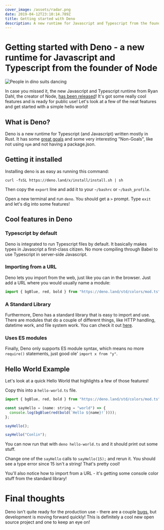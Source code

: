 ```yaml
---
cover_image: /assets/radar.png
date: 2019-04-12T23:10:14.789Z
title: Getting started with Deno
description: A new runtime for Javascript and Typescript from the founder of Node
---
```


# Getting started with Deno - a new runtime for Javascript and Typescript from the founder of Node

![People in dino suits dancing](https://media.giphy.com/media/3rgXBvnbXtxwaWmhr2/giphy.gif)

In case you missed it, the new Javascript and Typescript runtime from Ryan Dahl, the creator of Node, [has been released](https://deno.land/)! It's got some really cool features and is ready for public use! Let's look at a few of the neat features and get started with a simple hello world!

## What is Deno?

Deno is a new runtime for Typescript (and Javascript) written mostly in Rust. It has some [great goals](https://deno.land/manual.html#goals) and some very interesting "Non-Goals", like not using `npm` and not having a package.json.

## Getting it installed

Installing deno is as easy as running this command:

`curl -fsSL https://deno.land/x/install/install.sh | sh`

Then copy the `export` line and add it to your `~/bashrc` or `~/bash_profile`.

Open a new terminal and run `deno`. You should get a `>` prompt. Type `exit` and let's dig into some features!

## Cool features in Deno

### Typescript by default

Deno is integrated to run Typescript files by default. It basically makes types in Javascript a first-class citizen. No more compiling through Babel to use Typescript in server-side Javascript.

### Importing from a URL

Deno lets you import from the web, just like you can in the browser. Just add a URL where you would usually name a module:

```ts
import { bgBlue, red, bold } from "https://deno.land/std/colors/mod.ts";
```

### A Standard Library

Furthermore, Deno has a standard library that is easy to import and use. There are modules that do a couple of different things, like HTTP handling, datetime work, and file system work. You can check it out [here](https://github.com/denoland/deno_std).

### Uses ES modules

Finally, Deno only supports ES module syntax, which means no more `require()` statements, just good ole' `import x from "y"`.

## Hello World Example

Let's look at a quick Hello World that highlights a few of those features!

Copy this into a `hello-world.ts` file.

```js
import { bgBlue, red, bold } from "https://deno.land/std/colors/mod.ts";

const sayHello = (name: string = "world") => {
  console.log(bgBlue(red(bold(`Hello ${name}!`))));
};

sayHello();

sayHello("Conlin");
```

You can now run that with `deno hello-world.ts` and it should print out some stuff.

Change one of the `sayHello` calls to `sayHello(15);` and rerun it. You should see a type error since 15 isn't a string! That's pretty cool!

You'll also notice how to import from a URL - it's getting some console color stuff from the standard library!

# Final thoughts

Deno isn't quite ready for the production use - there are a couple [bugs](https://deno.land/benchmarks.html#req-per-sec), but development is moving forward quickly! This is definitely a cool new open source project and one to keep an eye on!
